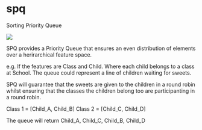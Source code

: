 # spq
Sorting Priority Queue

![](https://github.com/ptravers/spq/workflows/ci.yml/badge.sv)

SPQ provides a Priority Queue that ensures an even distribution of elements over a herirarchical feature space.

e.g.
If the features are Class and Child. Where each child belongs to a class at School.
The queue could represent a line of children waiting for sweets.

SPQ will guarantee that the sweets are given to the children in a round robin whilst ensuring that the classes the children
belong too are participanting in a round robin.

Class 1 = [Child_A, Child_B]
Class 2 = [Child_C, Child_D]

The queue will return Child_A, Child_C, Child_B, Child_D

